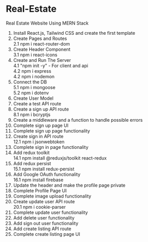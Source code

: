 # Real-Estate
Real Estate Website Using MERN Stack

1. Install React.js, Tailwind CSS and create the first template
2. Create Pages and Routes </br>
    2.1 npm i react-router-dom
3. Create Header Component </br>
    3.1 npm i react-icons
4. Create and Run The Server </br>
    4.1 "npm init -y" - For client and api </br>
    4.2 npm i express </br>
    4.2 npm i nodemon </br>
5. Connect the DB </br>
    5.1 npm i mongoose </br>
    5.2 npm i dotenv </br>
6. Create User Model </br>
7. Create a test API route </br>
8. Create a sign up API route </br>
    8.1 npm i bcryptjs </br>
9. Create a middleware and a function to handle possible errors </br>
10. Complete sign up page UI </br>
11. Complete sign up page functionality </br>
12. Create sign in API route </br>
    12.1 npm i jsonwebtoken </br>
13. Complete sign in page functionality </br>
14. Add redux toolkit </br>
    14.1 npm install @reduxjs/toolkit react-redux </br>
15. Add redux persist </br>
    15.1 npm install redux-persist </br>
16. Add Google OAuth functionality </br>
    16.1 npm install firebase </br>
17. Update the header and make the profile page private </br>
18. Complete Profile Page UI </br>
19. Complete image upload functionality </br>
20. Create update user API route </br>
    20.1 npm i cookie-parser </br>
21. Complete update user functionality </br>
22. Add delete user functionality </br>
23. Add sign out user functionality </br>
24. Add create listing API route </br>
25. Complete create listing page UI



